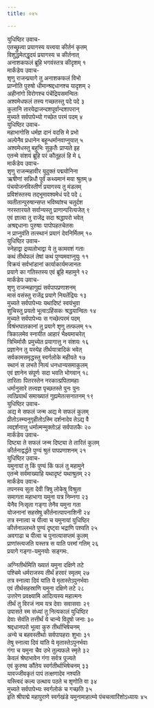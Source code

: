 ```yaml
---
title: ०४५

---
```

युधिष्ठिर उवाच-  
एतच्छ्रुत्वा प्रयागस्य यत्त्वया कीर्तनं कृतम्  
विशुद्धमेतद्धृदयं प्रयागस्य च कीर्तनात्  
अनाशकफलं ब्रूहि भगवंस्तत्र कीदृशम् १  
मार्कंडेय उवाच-  
शृणु राजन्प्रयागे तु अनाशकफलं विभो  
प्राप्नोति पुरुषो धीमान्श्रद्दधानश्च यादृशम् २  
अहीनांगो विरोगश्च पंचेंद्रियसमन्वितः  
अश्वमेधफलं तस्य गच्छतस्तु पदे पदे ३  
कुलानि तारयेद्राजन्दशपूर्वान्दशापरान्  
मुच्यते सर्वपापेभ्यो गच्छेत परमं पदम् ४  
युधिष्ठिर उवाच-  
महाभागोसि धर्मज्ञ दानं वदसि मे प्रभो  
अल्पेनैव प्रधानेन बहून्धर्मानवाप्नुयात् ५  
अश्वमेधस्तु बहुभिः सुकृतैः प्राप्यते इह  
एतन्मे संशयं ब्रूहि परं कौतूहलं हि मे ६  
मार्कंडेय उवाच-  
शृणु राजन्महावीर युदुक्तं पद्मयोनिना  
ऋषीणां सन्निधौ पूर्वं कथ्यमानं मया श्रुतम् ७  
पंचयोजनविस्तीर्णं प्रयागस्य तु मंडलम्  
प्रविशंस्तस्य तद्भूमावश्वमेधं पदे पदे ८  
व्यतीतान्पुरुषान्सप्त भविष्यांश्च चतुर्दश  
नरस्तारयते सर्वान्यस्तु प्राणान्परित्यजेत् ९  
एवं ज्ञात्वा तु राजेंद्र सदा श्रद्धापरो भवेत्  
अश्रद्दधानाः पुरुषाः पापोपहतचेतसः  
न प्राप्नुवंति तत्स्थानं प्रयागं देवनिर्मितम् १०  
युधिष्ठिर उवाच-  
स्नेहाद्वा द्रव्यलोभाद्वा ये तु कामवशं गताः  
कथं तीर्थफलं तेषां कथं पुण्यमवाप्नुयुः ११  
विक्रयं सर्वभांडानां कार्याकार्यमजानतः  
प्रयागे का गतिस्तस्य एवं ब्रूहि महामुने १२  
मार्कंडेय उवाच-  
शृणु राजन्महागुह्यं सर्वपापप्रणाशनम्  
मासं वसंस्तु राजेंद्र प्रयागे नियतेंद्रियः १३  
मुच्यते सर्वपापेभ्यः यथादिष्टं स्वयंभुवा  
शुचिस्तु प्रयतो भूत्वाऽहिंसकः श्रद्धयान्वितः १४  
मुच्यते सर्वपापेभ्यः स गच्छेत्परमं पदम्  
विश्रंभघातकानां तु प्रयागे शृणु तत्फलम् १५  
त्रिकालमेव स्नायीत आहारं भैक्ष्यमाचरेत्  
त्रिभिर्मासैः प्रमुच्येत प्रयागात्तु न संशयः १६  
प्रज्ञानेन तु यस्येह तीर्थयात्रादिकं भवेत्  
सर्वकामसमृद्धस्तु स्वर्गलोके महीयते १७  
स्थानं स लभते नित्यं धनधान्यसमाकुलम्  
एवं ज्ञानेन संपूर्णः सदा भवति भोगवान् १८  
तारिताः पितरस्तेन नरकात्प्रपितामहाः  
धर्मानुसारे तत्त्वज्ञ पृच्छतस्ते पुनः पुनः  
त्वत्प्रियार्थं समाख्यातं गुह्यमेतत्सनातनम् १९  
युधिष्ठिर उवाच-  
अद्य मे सफलं जन्म अद्य मे सफलं कुलम्  
प्रीतोऽस्म्यनुगृहीतोऽस्मि दर्शनादेव तेऽद्य वै  
त्वद्दर्शनात्तु धर्मात्मन्मुक्तोऽहं सर्वपातकैः २०  
मार्कंडेय उवाच-  
दिष्ट्या ते सफलं जन्म दिष्ट्या ते तारितं कुलम्  
कीर्तनाद्वर्द्धते पुण्यं श्रुतं पापप्रणाशनम् २१  
युधिष्ठिर उवाच-  
यमुनायां तु किं पुण्यं किं फलं तु महामुने  
एतन्मे सर्वमाख्याहि यथादृष्टं यथाश्रुतम् २२  
मार्कंडेय उवाच-  
तपनस्य सुता देवी त्रिषु लोकेषु विश्रुता  
समागता महाभागा यमुना यत्र निम्नगा २३  
येनैव निःसृता गङ्गा तेनैव यमुना गता  
योजनानां सहस्रेषु कीर्तनात्पापनाशिनी २४  
तत्र स्नात्वा च पीत्वा च यमुनायां युधिष्ठिर  
कीर्त्तनाल्लभते पुण्यं दृष्ट्वा भद्राणि पश्यति २५  
अवगाढा च पीत्वा च पुनात्यासप्तमं कुलम्  
प्राणांस्त्यजति यस्तत्र स याति परमां गतिम् २६  
प्रयागे गङ्गा-यमुनयोः सङ्गमः.  
  
अग्नितीर्थमिति ख्यातं यमुना दक्षिणे तटे  
पश्चिमे धर्मराजस्य तीर्थं हरवरं स्मृतम् २७  
तत्र स्नात्वा दिवं यांति ये मृतास्तेऽपुनर्भवाः  
एवं तीर्थसहस्राणि यमुना दक्षिणे तटे २८  
उत्तरेण प्रवक्ष्यामि आदित्यस्य महात्मनः  
तीर्थं तु विरजं नाम यत्र देवाः सवासवाः २९  
उपासते स्म संध्यां तु नित्यकालं युधिष्ठिर  
देवाः सेवंति तत्तीर्थं ये चान्ये विदुषो जनाः ३०  
श्रद्दधानपरो भूत्वा कुरु तीर्थाभिषेचनम्  
अन्ये च बहवस्तीर्थाः सर्वपापहराः शुभाः ३१  
तेषु स्नात्वा दिवं यांति ये मृतास्तेऽपुनर्भवाः  
गंगा च यमुना चैव उभे तुल्यफले स्मृते ३२  
केवलं श्रेष्ठभावेन गंगा सर्वत्र पूज्यते  
एवं कुरुष्व कौंतेय स्वर्गतीर्थाभिषेचनम् ३३  
यावज्जीवकृतं पापं तत्क्षणादेव नश्यति  
यस्त्विदं कल्य उत्थाय पठते च शृणोति वा ३४  
मुच्यते सर्वपापेभ्यः स्वर्गलोकं च गच्छति ३५  
इति श्रीपाद्मे महापुराणे स्वर्गखंडे यमुनामाहात्म्ये पंचचत्वारिंशोऽध्यायः ४५